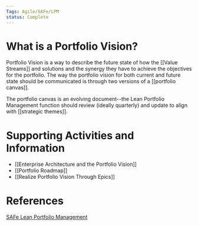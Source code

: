 ```yaml
---
Tags: Agile/SAFe/LPM
status: Complete
---
```

# What is a Portfolio Vision?
Portfolio Vision is a way to describe the future state of how the [[Value Streams]] and solutions and the synergy they have to achieve the objectives for the portfolio. The way the portfolio vision for both current and future state should be communicated is through two versions of a [[portfolio canvas]]. 

The portfolio canvas is an evolving document--the Lean Portfolio Management function should review (ideally quarterly) and update to align with [[strategic themes]]. 

# Supporting Activities and Information
- [[Enterprise Architecture and the Portfolio Vision]]
- [[Portfolio Roadmap]]
- [[Realize Portfolio Vision Through Epics]]

# References
[SAFe Lean Portfolio Management](https://www.scaledagileframework.com/lean-portfolio-management/)